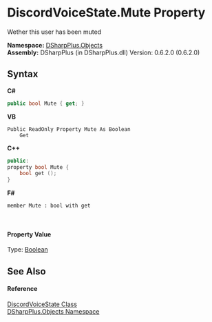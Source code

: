 # DiscordVoiceState.Mute Property 
 

Wether this user has been muted

**Namespace:**&nbsp;<a href="b70db947-75ff-488f-5245-350c6ca1e522">DSharpPlus.Objects</a><br />**Assembly:**&nbsp;DSharpPlus (in DSharpPlus.dll) Version: 0.6.2.0 (0.6.2.0)

## Syntax

**C#**<br />
``` C#
public bool Mute { get; }
```

**VB**<br />
``` VB
Public ReadOnly Property Mute As Boolean
	Get
```

**C++**<br />
``` C++
public:
property bool Mute {
	bool get ();
}
```

**F#**<br />
``` F#
member Mute : bool with get

```

<br />

#### Property Value
Type: <a href="http://msdn2.microsoft.com/en-us/library/a28wyd50" target="_blank">Boolean</a>

## See Also


#### Reference
<a href="4ef5688a-d017-a99b-b5ad-6ee58e2bdb5a">DiscordVoiceState Class</a><br /><a href="b70db947-75ff-488f-5245-350c6ca1e522">DSharpPlus.Objects Namespace</a><br />
